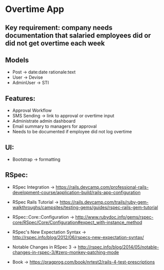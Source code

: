 # Overtime App

## Key requirement: company needs documentation that salaried employees did or did not get overtime each week

## Models
- Post -> date:date rationale:text
- User -> Devise
- AdminUser -> STI

## Features:
- Approval Workflow
- SMS Sending -> link to approval or overtime input
- Administrate admin dashboard
- Email summary to managers for approval
- Needs to be documented if employee did not log overtime

## UI:
- Bootstrap -> formatting

## RSpec:
- RSpec Integration -> https://rails.devcamp.com/professional-rails-development-course/application-build/rails-app-configuration

- RSpec Rails Tutorial -> https://rails.devcamp.com/trails/ruby-gem-walkthroughs/campsites/testing-gems/guides/rspec-rails-gem-tutorial
- RSpec::Core::Configuration -> http://www.rubydoc.info/gems/rspec-core/RSpec/Core/Configuration#expect_with-instance_method

- RSpec's New Expectation Syntax -> http://rspec.info/blog/2012/06/rspecs-new-expectation-syntax/

- Notable Changes in RSpec 3 -> http://rspec.info/blog/2014/05/notable-changes-in-rspec-3/#zero-monkey-patching-mode

- Book -> https://pragprog.com/book/nrtest2/rails-4-test-prescriptions
